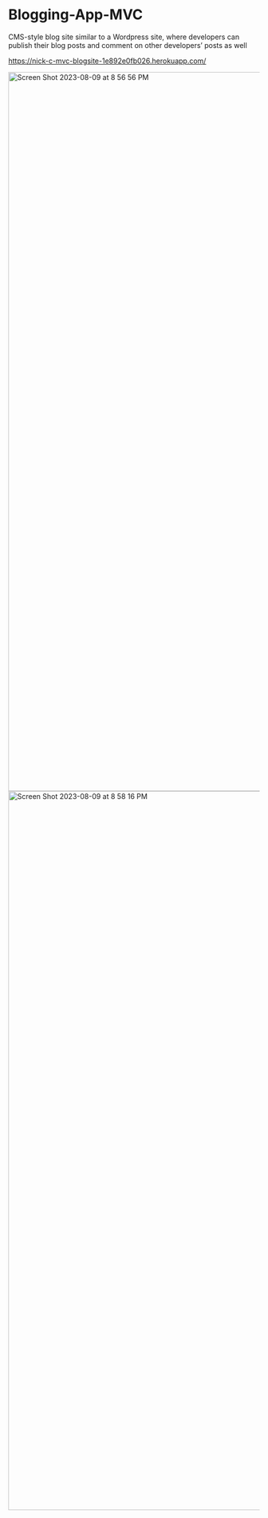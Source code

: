 # Blogging-App-MVC
CMS-style blog site similar to a Wordpress site, where developers can publish their blog posts and comment on other developers’ posts as well

https://nick-c-mvc-blogsite-1e892e0fb026.herokuapp.com/

<img width="1440" alt="Screen Shot 2023-08-09 at 8 56 56 PM" src="https://github.com/NickCamacho15/Blogging-App-MVC/assets/118080701/87db21d8-65b7-4129-9bd7-626239d0e4ad">


<img width="1440" alt="Screen Shot 2023-08-09 at 8 58 16 PM" src="https://github.com/NickCamacho15/Blogging-App-MVC/assets/118080701/08feeaaf-4de6-4e70-bae6-f99c14f9825a">

